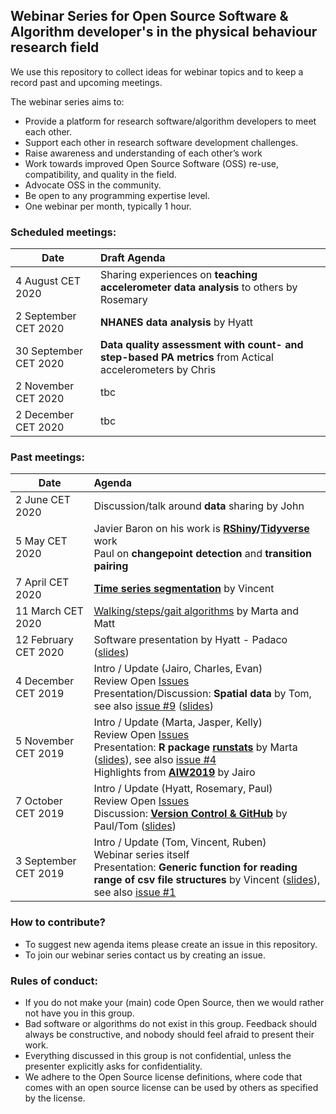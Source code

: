 ## Webinar Series for Open Source Software & Algorithm developer's in the physical behaviour research field

We use this repository to collect ideas for webinar topics and to keep a record past and upcoming meetings.

The webinar series aims to:
- Provide a platform for research software/algorithm developers to meet each other.
- Support each other in research software development challenges.
- Raise awareness and understanding of each other’s work
- Work towards improved Open Source Software (OSS) re-use, compatibility, and quality in the field.
- Advocate OSS in the community.
- Be open to any programming expertise level.
- One webinar per month, typically 1 hour.

### Scheduled meetings:

| Date | Draft Agenda | 
| ---- | :--------------- |
| 4 August CET 2020 | Sharing experiences on **teaching accelerometer data analysis** to others by Rosemary |
| 2 September CET 2020 | **NHANES data analysis** by Hyatt |
| 30 September CET 2020 | **Data quality assessment with count- and step-based PA metrics** from Actical accelerometers by Chris |
| 2 November CET 2020 | tbc |
| 2 December CET 2020 | tbc |


### Past meetings:

| Date | Agenda | 
| ---- | :--------------- |
| 2 June CET 2020 | Discussion/talk around **data** sharing by John |
| 5 May CET 2020 | Javier Baron on his work is **[RShiny](https://github.com/fjbaron/GGIRvisualizer)/[Tidyverse](https://github.com/fjbaron/accelerator)** work <br/> Paul on **changepoint detection** and **transition pairing** |
| 7 April CET 2020 | **[Time series segmentation](https://github.com/wadpac/oss-dev-webinar-series-pb-field/issues/10)** by Vincent |
| 11 March CET 2020 | [Walking/steps/gait algorithms](https://github.com/wadpac/oss-dev-webinar-series-pb-field/issues/7) by Marta and Matt | 
| 12 February CET 2020 | Software presentation by Hyatt - Padaco ([slides](slides/Padaco_a_software_tool_for_exploring_accelerometry_data_and_patterns.pdf)) |
| 4 December CET 2019 |  Intro / Update (Jairo, Charles, Evan) <br/> Review Open [Issues](https://github.com/wadpac/oss-dev-webinar-series-pb-field/issues) <br/> Presentation/Discussion: **Spatial data** by Tom, see also [issue #9](https://github.com/wadpac/oss-dev-webinar-series-pb-field/issues/9) ([slides](slides/webinar_spatial_data.pdf)) |
| 5 November CET 2019 |  Intro / Update (Marta, Jasper, Kelly) <br/> Review Open [Issues](https://github.com/wadpac/oss-dev-webinar-series-pb-field/issues) <br/> Presentation: **R package [runstats](https://cran.r-project.org/web/packages/runstats/index.html)** by Marta ([slides](slides/3rd_webinar_OSS_developers_in_PA_runstats_package.pdf)), see also [issue #4](https://github.com/wadpac/oss-dev-webinar-series-pb-field/issues/4) <br/> Highlights from **[AIW2019](https://www.granadacongresos.com/aiw2019)** by Jairo |
| 7 October CET 2019 |  Intro / Update (Hyatt, Rosemary, Paul) <br/> Review Open [Issues](https://github.com/wadpac/oss-dev-webinar-series-pb-field/issues) <br/> Discussion: **[Version Control & GitHub](https://github.com/wadpac/oss-dev-webinar-series-pb-field/issues/3)** by Paul/Tom ([slides](slides/OSS_2.pdf))|
| 3 September CET 2019 | Intro / Update (Tom, Vincent, Ruben)  <br/> Webinar series itself <br/> Presentation: **Generic function for reading range of csv file structures** by Vincent ([slides](slides/slides_OSSdevelopers_webinar_3September2019.pdf)), see also [issue #1](https://github.com/wadpac/oss-dev-webinar-series-pb-field/issues/1) |

### How to contribute?
- To suggest new agenda items please create an issue in this repository.
- To join our webinar series contact us by creating an issue.

### Rules of conduct:
- If you do not make your (main) code Open Source, then we would rather not have you in this group.
- Bad software or algorithms do not exist in this group. Feedback should always be constructive, and nobody should feel afraid to present their work.
- Everything discussed in this group is not confidential, unless the presenter explicitly asks for confidentiality.
- We adhere to the Open Source license definitions, where code that comes with an open source license can be used by others as specified by the license.

